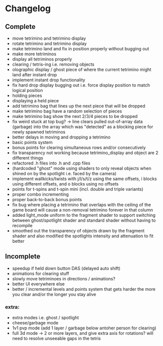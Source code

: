 # Changelog
## Complete
- move tetrimino and tetrimino display
- rotate tetrimino and tetrimino display
- make tetrimino land and fix in position properly without bugging out
- make more tetriminos
- display all tetriminos properly
- clearing / tetris-ing i.e. removing objects
- olographic display / ghost piece of where the current tetrimino might land after instant drop
- implement instant drop functionality
- fix hard drop display bugging out i.e. force display position to match logical position
- holding pieces
- displaying a held piece
- add tetrimino bag that lines up the next piece that will be dropped
- make tetrimino bag have a random selection of pieces
- make tetrimino bag show the next 2/3/4 pieces to be dropped
- fix weird stuck at top bug? -> line clears pulled out-of-array data (garbage) into the array which was "detected" as a blocking piece for newly spawned tetriminos
- better delays in moving and dropping a tetrimino
- basic points system
- bonus points for clearing simultaneous rows and/or consecutively
- fix transparency not working because tetrimino_display and object are 2 different things
- refactored .h files into .h and .cpp files
- (hardcoded "ghost" mode using shaders to only reveal objects when shined on by the spotlight i.e. faced by the camera)
- implement wallkicks/twists with j/l/s/t/z using the same offsets, i blocks using different offsets, and o blocks using no offsets 
- points for t-spins and t-spin mini (incl. double and triple variants)
- proper combo incrementing
- proper back-to-back bonus points
- fix bug where placing a tetrimino that overlaps with the ceiling of the game board will cause a non-removal tetrimino forever in that column
- added light_mode uniform to the fragment shader to support switching between ghost/spotlight shader and standard shader without having to recompile
- smoothed out the transparency of objects drawn by the fragment shader and also modified the spotlights intensity and attenuation to fit better

## Incomplete
- speedup if held down button DAS (delayed auto shift)
- animations for clearing stuff
- slowly move tetriminoes in directions / animations?
- better UI everywhere else
- better / incremental levels and points system that gets harder the more you clear and/or the longer you stay alive

### extra:
- extra modes i.e. ghost / spotlight
- cheese/garbage mode
- 1v1 pvp mode (add 1 layer / garbage below antoher person for clearing)
- full 3d mode -> 2 or more layers, and give extra axis for rotations? will need to resolve unseeable gaps in the tetris

